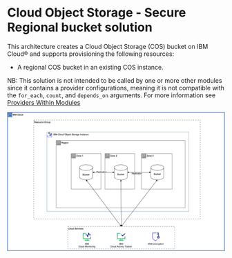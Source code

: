 # Cloud Object Storage - Secure Regional bucket solution

This architecture creates a Cloud Object Storage (COS) bucket on IBM Cloud® and supports provisioning the following resources:

- A regional COS bucket in an existing COS instance.

NB: This solution is not intended to be called by one or more other modules since it contains a provider configurations, meaning it is not compatible with the `for_each`, `count`, and `depends_on` arguments. For more information see [Providers Within Modules](https://developer.hashicorp.com/terraform/language/modules/develop/providers)

![cloud-object-storage-deployable-architecure](../../reference-architectures/secure-regional-bucket.svg)
